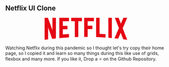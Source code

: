 ## Netflix UI Clone

<p align="center">
  <img src="img/logo.png" height = "70px">
 </p>
Watching Netflix during this pandemic so I thought let's try copy their home page, so I copied it and learn so many things during this like use of grids, flexbox and many more.
If you like it, Drop a ⭐ on the Github Repository.
